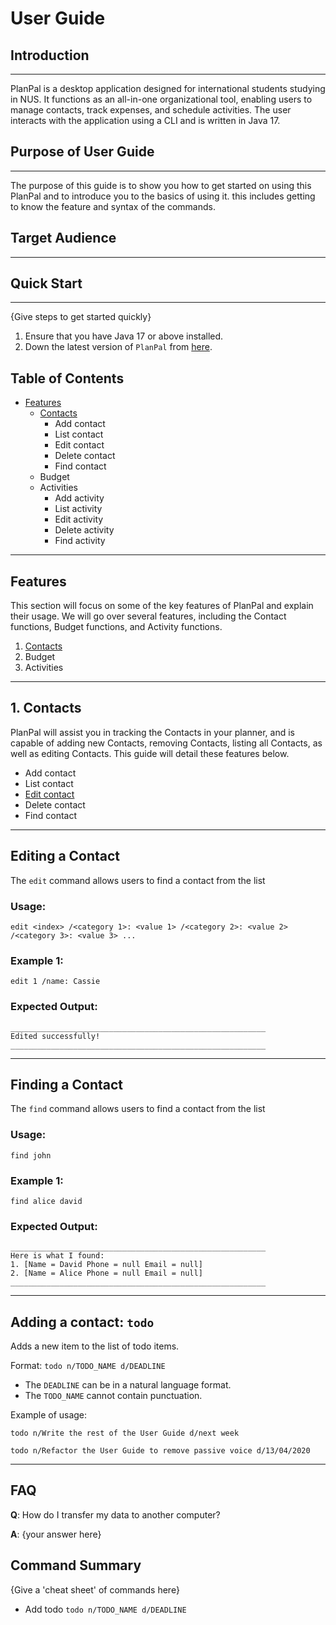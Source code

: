 # User Guide

## Introduction

---
PlanPal is a desktop application designed for international students studying in NUS. It functions as an all-in-one organizational tool, enabling users to manage contacts, track expenses, and schedule activities. The user interacts with the application using a CLI and is written in Java 17.



## Purpose of User Guide

---
The purpose of this guide is to show you how to get started on using this PlanPal and to introduce you to the basics of using it. this includes getting to know the feature and syntax of the commands.

## Target Audience

---

## Quick Start

---
{Give steps to get started quickly}

1. Ensure that you have Java 17 or above installed.
2. Down the latest version of `PlanPal` from [here](http://link.to/duke).

## Table of Contents
- [Features](#Features)
  - [Contacts](#1-Contacts)
    - Add contact
    - List contact
    - Edit contact
    - Delete contact
    - Find contact
  - Budget
  - Activities
    - Add activity
    - List activity 
    - Edit activity
    - Delete activity
    - Find activity
---
## Features
This section will focus on some of the key features of PlanPal and explain their usage. We will go over several features, including the Contact functions, Budget functions, and Activity functions.

1. [Contacts](#1-contacts)
2. Budget
3. Activities
---
## 1. Contacts
PlanPal will assist you in tracking the Contacts in your planner, and is capable of adding new Contacts, removing Contacts, listing all Contacts, as well as editing Contacts. This guide will detail these features below.
- Add contact
- List contact
- [Edit contact](#Editing-a-contact) 
- Delete contact
- Find contact
---
## Editing a Contact
The `edit` command allows users to find a contact from the list

### Usage:
```
edit <index> /<category 1>: <value 1> /<category 2>: <value 2> /<category 3>: <value 3> ... 
```
### Example 1:
```
edit 1 /name: Cassie
```
### Expected Output:
```
_________________________________________________________
Edited successfully!
_________________________________________________________
```
---
## Finding a Contact
The `find` command allows users to find a contact from the list

### Usage:
```
find john
```
### Example 1:
```
find alice david
```
### Expected Output:
```
_________________________________________________________
Here is what I found:
1. [Name = David Phone = null Email = null]
2. [Name = Alice Phone = null Email = null]
_________________________________________________________
```
---
## Adding a contact: `todo`
Adds a new item to the list of todo items.

Format: `todo n/TODO_NAME d/DEADLINE`

* The `DEADLINE` can be in a natural language format.
* The `TODO_NAME` cannot contain punctuation.  

Example of usage: 

`todo n/Write the rest of the User Guide d/next week`

`todo n/Refactor the User Guide to remove passive voice d/13/04/2020`

---

## FAQ

**Q**: How do I transfer my data to another computer? 

**A**: {your answer here}

## Command Summary

{Give a 'cheat sheet' of commands here}

* Add todo `todo n/TODO_NAME d/DEADLINE`
